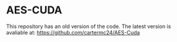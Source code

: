 # AES-CUDA

This repository has an old version of the code.
The latest version is avaliable at: https://github.com/cartermc24/AES-Cuda